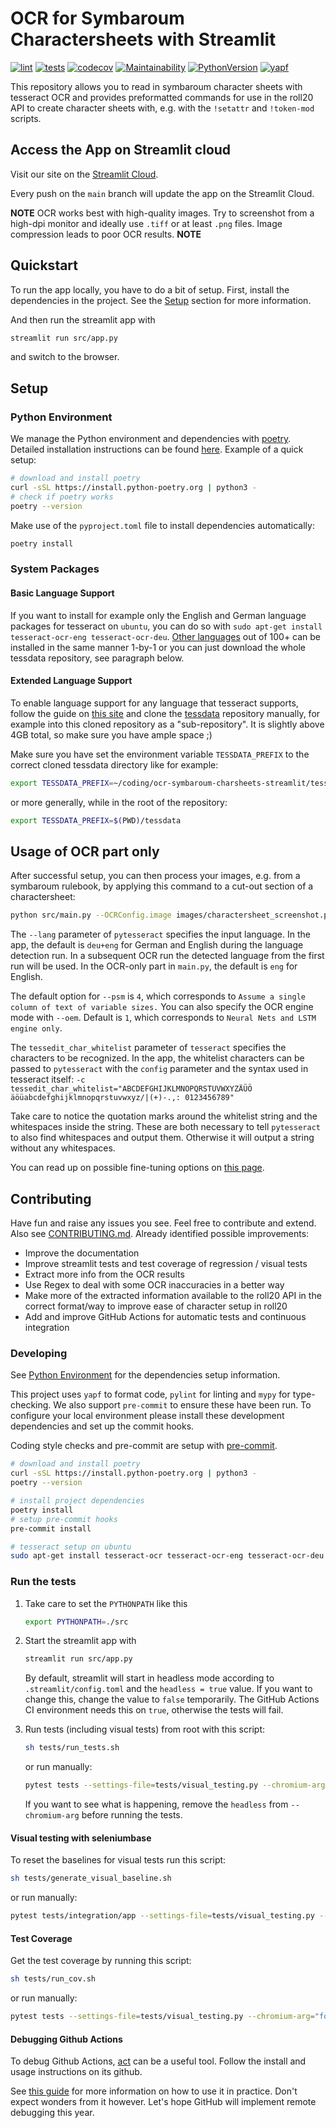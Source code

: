 # OCR for Symbaroum Charactersheets with Streamlit

[![lint](https://github.com/svenstehle/ocr-symbaroum-charsheets-streamlit/actions/workflows/lint.yml/badge.svg)](https://github.com/svenstehle/ocr-symbaroum-charsheets-streamlit/actions/workflows/lint.yml)
[![tests](https://github.com/svenstehle/ocr-symbaroum-charsheets-streamlit/actions/workflows/linting_and_tests.yml/badge.svg)](https://github.com/svenstehle/ocr-symbaroum-charsheets-streamlit/actions/workflows/linting_and_tests.yml)
[![codecov](https://codecov.io/gh/svenstehle/ocr-symbaroum-charsheets-streamlit/branch/main/graph/badge.svg?token=AK24E5TVTI)](https://codecov.io/gh/svenstehle/ocr-symbaroum-charsheets-streamlit)
[![Maintainability](https://api.codeclimate.com/v1/badges/8ecf59f184dc9c87564d/maintainability)](https://codeclimate.com/github/svenstehle/ocr-symbaroum-charsheets-streamlit/maintainability)
[![PythonVersion](https://img.shields.io/badge/python-3.8%20%7C%203.9%20-blue)](https://github.com/svenstehle/ocr-symbaroum-charsheets-streamlit)
[![yapf](https://img.shields.io/badge/code%20style-YAPF-lightgrey)](https://github.com/google/yapf)

This repository allows you to read in symbaroum character sheets with tesseract OCR and provides preformatted commands for use in the roll20 API to create character sheets with, e.g. with the `!setattr` and `!token-mod` scripts.

## Access the App on Streamlit cloud

Visit our site on the [Streamlit Cloud](https://share.streamlit.io/svenstehle/ocr-symbaroum-charsheets-streamlit/main/src/app.py).

Every push on the `main` branch will update the app on the Streamlit Cloud.

**NOTE** OCR works best with high-quality images. Try to screenshot from a high-dpi monitor and ideally use `.tiff` or at least `.png` files. Image compression leads to poor OCR results. **NOTE**

## Quickstart

To run the app locally, you have to do a bit of setup.
First, install the dependencies in the project. See the [Setup](#setup) section for more information.

And then run the streamlit app with

```bash
streamlit run src/app.py
```

and switch to the browser.

## Setup

### Python Environment

We manage the Python environment and dependencies with [poetry](https://python-poetry.org/docs/basic-usage/). Detailed installation instructions can be found [here](https://python-poetry.org/docs/master/#installing-with-the-official-installer). Example of a quick setup:

```bash
# download and install poetry
curl -sSL https://install.python-poetry.org | python3 -
# check if poetry works
poetry --version
```

Make use of the `pyproject.toml` file to install dependencies automatically:

```bash
poetry install
```

### System Packages

#### Basic Language Support

If you want to install for example only the English and German language packages for tesseract on `ubuntu`, you can do so with `sudo apt-get install tesseract-ocr-eng tesseract-ocr-deu`. [Other languages](https://tesseract-ocr.github.io/tessdoc/Data-Files-in-different-versions.html) out of 100+ can be installed in the same manner 1-by-1 or you can just download the whole tessdata repository, see paragraph below.

#### Extended Language Support

To enable language support for any language that tesseract supports, follow the guide on [this site](https://pyimagesearch.com/2020/08/03/tesseract-ocr-for-non-english-languages/) and clone the [tessdata](https://github.com/tesseract-ocr/tessdata) repository manually, for example into this cloned repository as a "sub-repository". It is slightly above 4GB total, so make sure you have ample space ;)

Make sure you have set the environment variable `TESSDATA_PREFIX` to the correct cloned tessdata directory like for example:

```bash
export TESSDATA_PREFIX=~/coding/ocr-symbaroum-charsheets-streamlit/tessdata
```

or more generally, while in the root of the repository:

```bash
export TESSDATA_PREFIX=$(PWD)/tessdata
```

## Usage of OCR part only

After successful setup, you can then process your images, e.g. from a symbaroum rulebook, by applying this command to a cut-out section of a charactersheet:

```bash
python src/main.py --OCRConfig.image images/charactersheet_screenshot.png
```

The `--lang` parameter of `pytesseract` specifies the input language. In the app, the default is `deu+eng` for German and English during the language detection run. In a subsequent OCR run the detected language from the first run will be used. In the OCR-only part in `main.py`, the default is `eng` for English.

The default option for `--psm` is `4`, which corresponds to `Assume a single column of text of variable sizes.`
You can also specify the OCR engine mode with `--oem`. Default is `1`, which corresponds to `Neural Nets and LSTM engine only`.

The `tessedit_char_whitelist` parameter of `tesseract` specifies the characters to be recognized. In the app, the whitelist characters can be passed to `pytesseract` with the `config` parameter and the syntax used in tesseract itself: `-c tessedit_char_whitelist="ABCDEFGHIJKLMNOPQRSTUVWXYZÄÜÖ   äöüabcdefghijklmnopqrstuvwxyz/|(+)-.,: 0123456789"`

Take care to notice the quotation marks around the whitelist string and the whitespaces inside the string. These are both necessary to tell `pytesseract` to also find whitespaces and output them. Otherwise it will output a string without any whitespaces.

You can read up on possible fine-tuning options on [this page](https://ai-facets.org/tesseract-ocr-best-practices/).

## Contributing

Have fun and raise any issues you see. Feel free to contribute and extend. Also see [CONTRIBUTING.md](https://github.com/svenstehle/ocr-symbaroum-charsheets-streamlit/blob/main/CONTRIBUTING.md).
Already identified possible improvements:

- Improve the documentation
- Improve streamlit tests and test coverage of regression / visual tests
- Extract more info from the OCR results
- Use Regex to deal with some OCR inaccuracies in a better way
- Make more of the extracted information available to the roll20 API in the correct format/way to improve ease of character setup in roll20
- Add and improve GitHub Actions for automatic tests and continuous integration

### Developing

See [Python Environment](#python-environment) for the dependencies setup information.

This project uses `yapf` to format code, `pylint` for linting and `mypy` for type-checking. We also support `pre-commit` to ensure these have been run. To configure your local environment please install these development dependencies and set up the commit hooks.

Coding style checks and pre-commit are setup with [pre-commit](https://pre-commit.com/).

```bash
# download and install poetry
curl -sSL https://install.python-poetry.org | python3 -
poetry --version
```

```bash
# install project dependencies
poetry install
# setup pre-commit hooks
pre-commit install
```

```bash
# tesseract setup on ubuntu
sudo apt-get install tesseract-ocr tesseract-ocr-eng tesseract-ocr-deu
```

### Run the tests

1. Take care to set the `PYTHONPATH` like this

    ```bash
    export PYTHONPATH=./src
    ```

2. Start the streamlit app with

    ```bash
    streamlit run src/app.py
    ```

    By default, streamlit will start in headless mode according to `.streamlit/config.toml` and the `headless = true` value. If you want to change this, change the value to `false` temporarily. The GitHub Actions CI environment needs this on `true`, otherwise the tests will fail.

3. Run tests (including visual tests) from root with this script:

    ```bash
    sh tests/run_tests.sh
    ```

    or run manually:

    ```bash
    pytest tests --settings-file=tests/visual_testing.py --chromium-arg="force-device-scale-factor=1,headless"
    ```

    If you want to see what is happening, remove the `headless` from `--chromium-arg` before running the tests.

#### Visual testing with seleniumbase

To reset the baselines for visual tests run this script:

```bash
sh tests/generate_visual_baseline.sh
```

or run manually:

```bash
pytest tests/integration/app --settings-file=tests/visual_testing.py --chromium-arg="force-device-scale-factor=1,headless" --visual_baseline
```

#### Test Coverage

Get the test coverage by running this script:

```bash
sh tests/run_cov.sh
```

or run manually:

```bash
pytest tests --settings-file=tests/visual_testing.py --chromium-arg="force-device-scale-factor=1,headless" --cov-report term-missing --cov
```

#### Debugging Github Actions

To debug Github Actions, [act](https://github.com/nektos/act) can be a useful tool. Follow the install and usage instructions on its github.

See [this guide](https://mauricius.dev/run-and-debug-github-actions-locally/) for more information on how to use it in practice. Don't expect wonders from it however. Let's hope GitHub will implement remote debugging this year.
